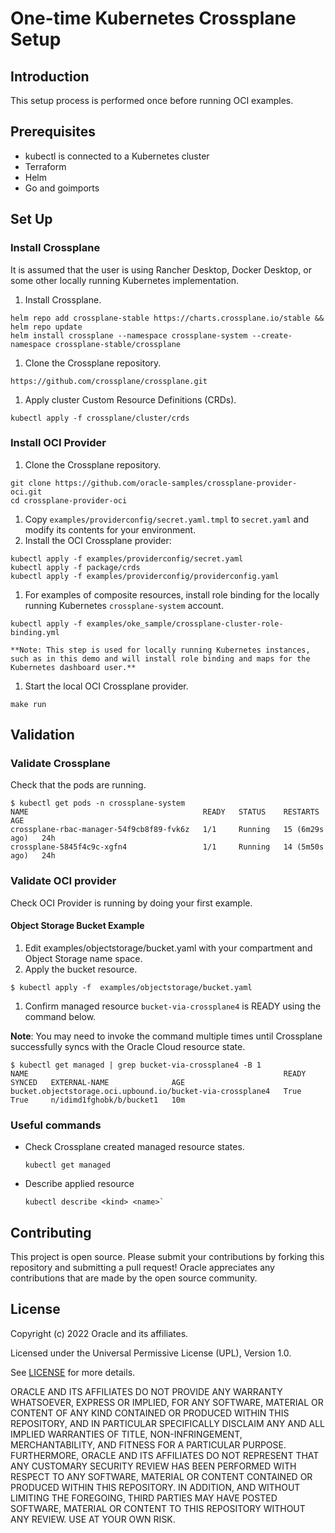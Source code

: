 # One-time Kubernetes Crossplane Setup
## Introduction
This setup process is performed once before running OCI examples.

## Prerequisites
- kubectl is connected to a Kubernetes cluster
- Terraform
- Helm
- Go and goimports

## Set Up
### Install Crossplane
It is assumed that the user is using Rancher Desktop, Docker Desktop, or some other locally running Kubernetes implementation.

1. Install Crossplane.
```
helm repo add crossplane-stable https://charts.crossplane.io/stable && helm repo update
helm install crossplane --namespace crossplane-system --create-namespace crossplane-stable/crossplane 
```
1. Clone the Crossplane repository.
```
https://github.com/crossplane/crossplane.git
```
1. Apply cluster Custom Resource Definitions (CRDs).
```
kubectl apply -f crossplane/cluster/crds
```
### Install OCI Provider
1. Clone the Crossplane repository.
```
git clone https://github.com/oracle-samples/crossplane-provider-oci.git
cd crossplane-provider-oci
```
1. Copy `examples/providerconfig/secret.yaml.tmpl` to `secret.yaml` and modify its contents for your environment.
1. Install the OCI Crossplane provider:
```
kubectl apply -f examples/providerconfig/secret.yaml
kubectl apply -f package/crds
kubectl apply -f examples/providerconfig/providerconfig.yaml
```

1. For examples of composite resources, install role binding for the locally running Kubernetes `crossplane-system` account.
```
kubectl apply -f examples/oke_sample/crossplane-cluster-role-binding.yml
```
    **Note: This step is used for locally running Kubernetes instances, such as in this demo and will install role binding and maps for the Kubernetes dashboard user.**
1. Start the local OCI Crossplane provider.
```
make run
```

## Validation

### Validate Crossplane
Check that the pods are running.
```
$ kubectl get pods -n crossplane-system
NAME                                       READY   STATUS    RESTARTS         AGE
crossplane-rbac-manager-54f9cb8f89-fvk6z   1/1     Running   15 (6m29s ago)   24h
crossplane-5845f4c9c-xgfn4                 1/1     Running   14 (5m50s ago)   24h
```
### Validate OCI provider
Check OCI Provider is running by doing your first example.

#### Object Storage Bucket Example
1. Edit examples/objectstorage/bucket.yaml with your compartment and Object Storage name space.
1. Apply the bucket resource.
```
$ kubectl apply -f  examples/objectstorage/bucket.yaml
```
1. Confirm managed resource `bucket-via-crossplane4` is READY using the command below.

**Note**: You may need to invoke the command multiple times until Crossplane successfully syncs with the Oracle Cloud resource state.
```
$ kubectl get managed | grep bucket-via-crossplane4 -B 1
NAME                                                         READY   SYNCED   EXTERNAL-NAME              AGE
bucket.objectstorage.oci.upbound.io/bucket-via-crossplane4   True    True     n/idimd1fghobk/b/bucket1   10m
```

### Useful commands
- Check Crossplane created managed resource states.
    ```
    kubectl get managed
    ```
- Describe applied resource
    ```
    kubectl describe <kind> <name>`
    ```

## Contributing
This project is open source.  Please submit your contributions by forking this repository and submitting a pull request!  Oracle appreciates any contributions that are made by the open source community.

## License
Copyright (c) 2022 Oracle and its affiliates.

Licensed under the Universal Permissive License (UPL), Version 1.0.

See [LICENSE](LICENSE) for more details.

ORACLE AND ITS AFFILIATES DO NOT PROVIDE ANY WARRANTY WHATSOEVER, EXPRESS OR IMPLIED, FOR ANY SOFTWARE, MATERIAL OR CONTENT OF ANY KIND CONTAINED OR PRODUCED WITHIN THIS REPOSITORY, AND IN PARTICULAR SPECIFICALLY DISCLAIM ANY AND ALL IMPLIED WARRANTIES OF TITLE, NON-INFRINGEMENT, MERCHANTABILITY, AND FITNESS FOR A PARTICULAR PURPOSE.  FURTHERMORE, ORACLE AND ITS AFFILIATES DO NOT REPRESENT THAT ANY CUSTOMARY SECURITY REVIEW HAS BEEN PERFORMED WITH RESPECT TO ANY SOFTWARE, MATERIAL OR CONTENT CONTAINED OR PRODUCED WITHIN THIS REPOSITORY. IN ADDITION, AND WITHOUT LIMITING THE FOREGOING, THIRD PARTIES MAY HAVE POSTED SOFTWARE, MATERIAL OR CONTENT TO THIS REPOSITORY WITHOUT ANY REVIEW. USE AT YOUR OWN RISK. 

